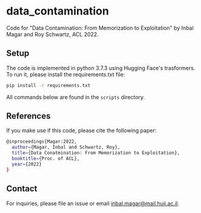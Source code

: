 # data_contamination

Code for "Data Contamination: From Memorization to Exploitation" by Inbal Magar and Roy Schwartz, ACL 2022.

## Setup

The code is implemented in python 3.7.3 using Hugging Face's trasformers. To run it, please install the requirements.txt file:

```bash
pip install -r requirements.txt
```

All commands below are found in the ```scripts``` directory. 

## References
If you make use if this code, please cite the following paper:

```bash
@inproceedings{Magar:2022,
  author={Magar, Inbal and Schwartz, Roy},
  title={Data Conatmination: From Memorization to Exploitation},
  booktitle={Proc. of ACL},
  year={2022}
}
```

## Contact
For inquiries, please file an issue or email inbal.magar@mail.huji.ac.il.
